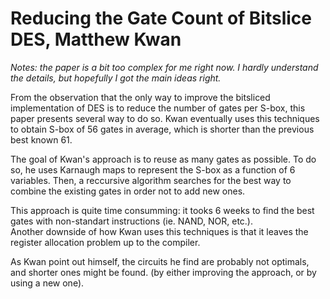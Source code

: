 Reducing the Gate Count of Bitslice DES, Matthew Kwan
===

*Notes: the paper is a bit too complex for me right now. I hardly understand the details, but hopefully I got the main ideas right.*

From the observation that the only way to improve the bitsliced implementation of DES is to reduce the number of gates per S-box, this paper presents several way to do so. Kwan eventually uses this techniques to obtain S-box of 56 gates in average, which is shorter than the previous best known 61.  

The goal of Kwan's approach is to reuse as many gates as possible. To do so, he uses Karnaugh maps to represent the S-box as a function of 6 variables. Then, a reccursive algorithm searches for the best way to combine the existing gates in order not to add new ones.

This approach is quite time consumming: it tooks 6 weeks to find the best gates with non-standart instructions (ie. NAND, NOR, etc.).  
Another downside of how Kwan uses this techniques is that it leaves the register allocation problem up to the compiler.

As Kwan point out himself, the circuits he find are probably not optimals, and shorter ones might be found. (by either improving the approach, or by using a new one).
